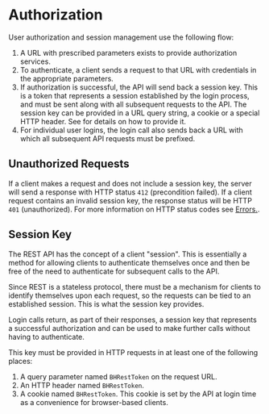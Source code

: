 # Authorization

User authorization and session management use the following flow:

1.  A URL with prescribed parameters exists to provide authorization services.
2.  To authenticate, a client sends a request to that URL with credentials in the appropriate parameters.
3.  If authorization is successful, the API will send back a session key. This is a token that represents a session established by the login process, and must be sent along with all subsequent requests to the API. The session key can be provided in a URL query string, a cookie or a special HTTP header. See for details on how to provide it.
4.  For individual user logins, the login call also sends back a URL with which all subsequent API requests must be prefixed.

## Unauthorized Requests

If a client makes a request and does not include a session key, the server will send a response with HTTP status `412` (precondition failed). If a client request contains an invalid session key, the response status will be HTTP `401` (unauthorized). For more information on HTTP status codes see [Errors.](/#errors).

## Session Key

The REST API has the concept of a client "session". This is essentially a method for allowing clients to authenticate themselves once and then be free of the need to authenticate for subsequent calls to the API.

Since REST is a stateless protocol, there must be a mechanism for clients to identify themselves upon each request, so the requests can be tied to an established session. This is what the session key provides.

Login calls return, as part of their responses, a session key that represents a successful authorization and can be used to make further calls without having to authenticate.

This key must be provided in HTTP requests in at least one of the following places:

1.  A query parameter named `BHRestToken` on the request URL.
2.  An HTTP header named `BHRestToken`.
3.  A cookie named `BHRestToken`. This cookie is set by the API at login time as a convenience for browser-based clients.
